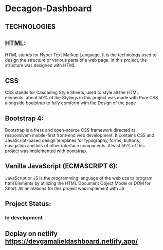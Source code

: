 # Decagon-Dashboard

## TECHNOLOGIES

## HTML:
HTML stands for Hyper Text Markup Language. It is the technology used to design the structure or various parts of a web page. In this project, the structure was designed with HTML

## CSS
CSS stands for Cascading Style Sheets, used to style all the HTML elements. about 50% of the Stylings in this project was made with Pure CSS alongside bootstrap to fully comform with the Design of the page
## Bootstrap 4:
Bootstrap is a fress and open-source CSS framework directed at responsivem mobile-first front-end web development. It contains CSS and JavaScript-based design templates for typography, forms, buttons, navigation and lots of other interface components.
Aleast 50% of this project was implemented with bootstrap.
## Vanilla JavaScript (ECMASCRIPT 6):
JavaScript or JS is the programming language of the web use to program html Elements by utilizing the HTML Document Object Model or DOM for Short. All animations for this project was implement with JS.
## Project Status:
### In development
## Deplay on netlify https://devgamalieldashboard.netlify.app/

